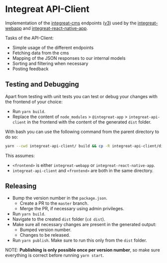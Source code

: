# Integreat API-Client

Implementation of the [integreat-cms](https://github.com/Integreat/cms) endpoints ([v3](https://github.com/Integreat/cms/wiki/REST-APIv3-Documentation))
used by the [integreat-webapp](https://github.com/Integreat/integreat-webapp) and [integreat-react-native-app](https://github.com/Integreat/integreat-react-native-app).

Tasks of the API-Client:
* Simple usage of the different endpoints
* Fetching data from the cms
* Mapping of the JSON responses to our internal models
* Sorting and filtering when necessary
* Posting feedback

## Testing and Debugging
Apart from testing with unit tests you can test or debug your changes with the frontend of your choice:
* Run `yarn build`.
* Replace the content of `node_modules` > `@integreat-app` > `integreat-api-client` in the frontend with the content of the generated `dist` folder.

With bash you can use the following command from the parent directory to do so:
```bash
yarn --cwd integreat-api-client/ build && cp -R integreat-api-client/dist/. <frontend>/node_modules/@integreat-app/integreat-api-client/
```
This assumes:
* `<frontend>` is either `integreat-webapp` or `integreat-react-native-app`.
* `integreat-api-client` and `<frontend>` are both in the same directory.

## Releasing
* Bump the version number in the `package.json`.
    * Create a PR to the `master` branch.
    * Merge the PR, if necessary using admin privileges.
* Run `yarn build`.
* Navigate to the created `dist` folder (`cd dist`).
* Make sure all necessary changes are present in the generated output:
    * Bumped version number.
    * Changes to be released.
* Run `yarn publish`. Make sure to run this only from the `dist` folder.
    
NOTE: **Publishing is only possible once per version number**, so make sure everything is correct before running `yarn start`.


